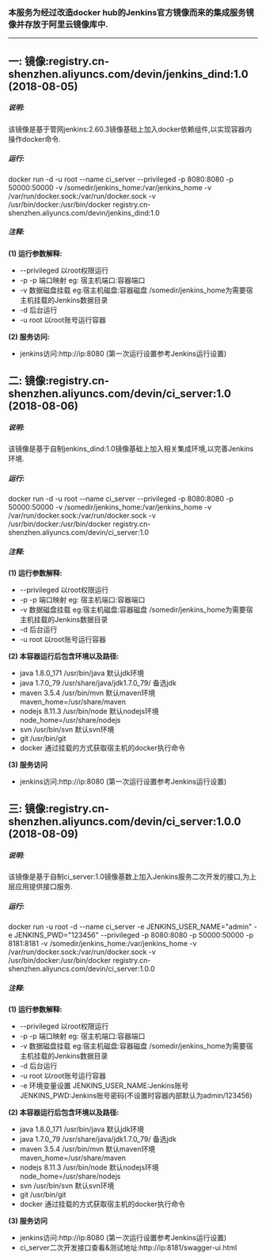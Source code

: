 
### 本服务为经过改造docker hub的Jenkins官方镜像而来的集成服务镜像并存放于阿里云镜像库中.
----
一: 镜像:registry.cn-shenzhen.aliyuncs.com/devin/jenkins_dind:1.0 (2018-08-05)
 ----
 ##### 说明:
 该镜像是基于管网jenkins:2.60.3镜像基础上加入docker依赖组件,以实现容器内操作docker命令.
 
 ##### 运行:
 docker run -d -u root --name ci_server --privileged -p 8080:8080 -p 50000:50000 -v /somedir/jenkins_home:/var/jenkins_home -v   /var/run/docker.sock:/var/run/docker.sock -v /usr/bin/docker:/usr/bin/docker registry.cn-shenzhen.aliyuncs.com/devin/jenkins_dind:1.0
 
 ##### 注释:
 **(1) 运行参数解释:**
   * --privileged  以root权限运行
   * -p -p 端口映射    eg:  宿主机端口:容器端口
   * -v 数据磁盘挂载  eg:宿主机磁盘:容器磁盘 /somedir/jenkins_home为需要宿主机挂载的Jenkins数据目录
   * -d 后台运行
   * -u root 以root账号运行容器
   
 **(2) 服务访问:**
   * jenkins访问:http://ip:8080 (第一次运行设置参考Jenkins运行设置)

二: 镜像:registry.cn-shenzhen.aliyuncs.com/devin/ci_server:1.0 (2018-08-06)
----
##### 说明:
 该镜像是基于自制jenkins_dind:1.0镜像基础上加入相关集成环境,以完善Jenkins环境.

 ##### 运行:
docker run -d -u root --name ci_server --privileged -p 8080:8080 -p 50000:50000 -v /somedir/jenkins_home:/var/jenkins_home -v /var/run/docker.sock:/var/run/docker.sock -v /usr/bin/docker:/usr/bin/docker registry.cn-shenzhen.aliyuncs.com/devin/ci_server:1.0
 
 ##### 注释:
 **(1) 运行参数解释:**
   * --privileged  以root权限运行
   * -p -p 端口映射    eg:  宿主机端口:容器端口
   * -v 数据磁盘挂载  eg:宿主机磁盘:容器磁盘 /somedir/jenkins_home为需要宿主机挂载的Jenkins数据目录
   * -d 后台运行
   * -u root 以root账号运行容器
     
 **(2) 本容器运行后包含环境以及路径:**
   * java 1.8.0_171  /usr/bin/java   默认jdk环境
   * java 1.7.0_79    /usr/share/java/jdk1.7.0_79/      备选jdk
   * maven 3.5.4    /usr/bin/mvn    默认maven环境    maven_home=/usr/share/maven
   * nodejs 8.11.3  /usr/bin/node   默认nodejs环境    node_home=/usr/share/nodejs
   * svn /usr/bin/svn                        默认svn环境 
   * git /usr/bin/git
   * docker  通过挂载的方式获取宿主机的docker执行命令
   
 **(3) 服务访问**
   * jenkins访问:http://ip:8080 (第一次运行设置参考Jenkins运行设置)
   
   
三: 镜像:registry.cn-shenzhen.aliyuncs.com/devin/ci_server:1.0.0 (2018-08-09)
----
##### 说明:
 该镜像是基于自制ci_server:1.0镜像基数上加入Jenkins服务二次开发的接口,为上层应用提供接口服务.

 ##### 运行:
docker run -u root -d --name ci_server -e JENKINS_USER_NAME="admin" -e JENKINS_PWD="123456" --privileged -p 8080:8080 -p 50000:50000 -p 8181:8181 -v /somedir/jenkins_home:/var/jenkins_home -v /var/run/docker.sock:/var/run/docker.sock -v /usr/bin/docker:/usr/bin/docker registry.cn-shenzhen.aliyuncs.com/devin/ci_server:1.0.0
 
 ##### 注释:
 **(1) 运行参数解释:**
   * --privileged  以root权限运行
   * -p -p 端口映射    eg:  宿主机端口:容器端口
   * -v 数据磁盘挂载  eg:宿主机磁盘:容器磁盘 /somedir/jenkins_home为需要宿主机挂载的Jenkins数据目录
   * -d 后台运行
   * -u root 以root账号运行容器
   * -e 环境变量设置 JENKINS_USER_NAME:Jenkins账号 JENKINS_PWD:Jenkins账号密码(不设置时容器内部默认为admin/123456)
     
 
 **(2) 本容器运行后包含环境以及路径:**
   * java 1.8.0_171  /usr/bin/java   默认jdk环境
   * java 1.7.0_79    /usr/share/java/jdk1.7.0_79/      备选jdk
   * maven 3.5.4    /usr/bin/mvn    默认maven环境    maven_home=/usr/share/maven
   * nodejs 8.11.3  /usr/bin/node   默认nodejs环境    node_home=/usr/share/nodejs
   * svn /usr/bin/svn                        默认svn环境 
   * git /usr/bin/git
   * docker  通过挂载的方式获取宿主机的docker执行命令
   
 **(3) 服务访问**
   * jenkins访问:http://ip:8080 (第一次运行设置参考Jenkins运行设置)  
   * ci_server二次开发接口查看&测试地址:http://ip:8181/swagger-ui.html
